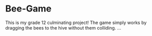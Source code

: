 # Bee-Game
This is my grade 12 culminating project! 
The game simply works by dragging the bees to the hive without them colliding.
...
